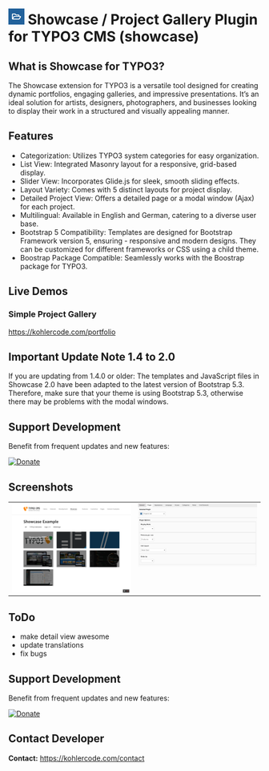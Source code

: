 # ![](https://github.com/fullstackfreelancer/showcase/blob/master/ext_icon.png?raw=true) Showcase / Project Gallery Plugin for TYPO3 CMS (showcase)

## What is Showcase for TYPO3?
The Showcase extension for TYPO3 is a versatile tool designed for creating dynamic portfolios, engaging galleries, and impressive presentations. It’s an ideal solution for artists, designers, photographers, and businesses looking to display their work in a structured and visually appealing manner.

## Features
- Categorization: Utilizes TYPO3 system categories for easy organization.
- List View: Integrated Masonry layout for a responsive, grid-based display.
- Slider View: Incorporates Glide.js for sleek, smooth sliding effects.
- Layout Variety: Comes with 5 distinct layouts for project display.
- Detailed Project View: Offers a detailed page or a modal window (Ajax) for each project.
- Multilingual: Available in English and German, catering to a diverse user base.
- Bootstrap 5 Compatibility: Templates are designed for Bootstrap Framework version 5, ensuring - responsive and modern designs. They can be customized for different frameworks or CSS using a child theme.
- Boostrap Package Compatible: Seamlessly works with the Boostrap package for TYPO3.

## Live Demos

### Simple Project Gallery
https://kohlercode.com/portfolio

## Important Update Note 1.4 to 2.0
If you are updating from 1.4.0 or older: The templates and JavaScript files in Showcase 2.0 have been adapted to the latest version of Bootstrap 5.3. Therefore, make sure that your theme is using Bootstrap 5.3, otherwise there may be problems with the modal windows.

## Support Development
Benefit from frequent updates and new features:

[![Donate](https://img.shields.io/badge/Donate-PayPal-green.svg)](https://paypalme/fullstackfreelancer/25)

## Screenshots
<table>
<tr>
<td width="50%" valign="top">
<img src="https://raw.githubusercontent.com/fullstackfreelancer/showcase/master/Resources/Public/Images/Screenshots/list-hover-title.png">
</td>
<td width="50%" valign="top">
<img src="https://raw.githubusercontent.com/fullstackfreelancer/showcase/master/Resources/Public/Images/Screenshots/plugin.jpg">
</td>
</tr>
</table>

## ToDo

- make detail view awesome
- update translations
- fix bugs

## Support Development
Benefit from frequent updates and new features:

[![Donate](https://img.shields.io/badge/Donate-PayPal-green.svg)](https://paypalme/fullstackfreelancer/25)

## Contact Developer

**Contact:** https://kohlercode.com/contact
